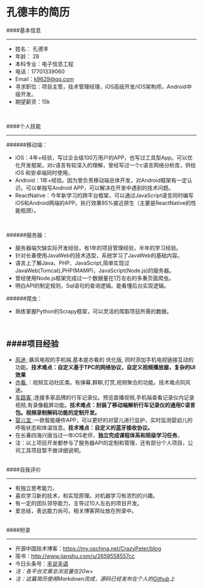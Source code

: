 # 孔德丰的简历

####基本信息

-------


* 姓名： 孔德丰
* 年龄： 28
* 本科专业：电子信息工程
* 电话：17701339060
* Email：k9629@qq.com
* 寻求职位：项目主管，技术管理经理，iOS高级开发/iOS架构师，Android中级开发。
* 期望薪资：15k
<br>

####个人技能

-------

######移动端：
* iOS：4年+经验，写过企业级100万用户的APP，也写过工具型App。可以优化开发框架。对c语言有较深入的理解，曾经写过一个c语言网络分析库，供给iOS 和安卓端同时使用。
* Android：1年+经验。因为曾负责移动端总体开发，对Android框架有一定认识。可以单独写Android APP，可以解决在开发中遇到的技术问题。
* ReactNative：今年新学习的跨平台框架，可以通过JavaScript语言同时编写iOS和Android两端的APP。执行效果85%接近原生（主要是ReactNative的性能瓶颈）。
<br>

######服务器：
* 服务器端欠缺实际开发经验，有1年的项目管理经验，半年的学习经验。
* 针对长春使用JavaWeb的技术选型，系统学习了JavaWeb的基础内容。
* 语言上了解Java、PHP、JavaScript,简单实现过JavaWeb(Tomcat),PHP(MAMP)，JavaScript(Node.js)的服务器。
* 曾经使用Node.js框架完成过一个数据量在1万左右的多重页面爬虫。
* 明白API的制定规则，Sql语句的查询逻辑。能看懂后台实现逻辑。

######爬虫：
* 熟练掌握Python的Scrapy框架，可以灵活的爬取项目所需的数据。

<br>

####项目经验
-------

* [ 风迷 ](http://www.fengmi.tv/):暴风电视的手机端,基本是亦看的  优化版, 同时添加手机电视链接互动的功能。**技术难点：自定义基于TPC的网络协议，自定义视频播放器，复杂的UI效果**
* [ 亦看 ](https://baike.baidu.com/item/%E4%BA%A6%E7%9C%8B/16850911?fr=aladdin)：视频互动社区类。有弹幕,群聊,打赏,视频聚合的功能。技术难点同风迷。
* [ 车路客 ](http://www.yxdown.com/iossoft/306558.html):连接多家品牌的行车记录仪。预览直播视频,手机端查看记录仪内记录视频,有录像截屏功能。**技术难点：封装了移动端解析行车记录仪的通用C语言包。视频录制解码功能的定制开发。**
* [ 婴儿宝 ](https://baike.baidu.com/item/%E5%A9%B4%E5%84%BF%E4%BF%9D/20303158?fr=aladdin):一款智能硬件APP，可以更好的对婴儿进行监护，实时监测婴幼儿的呼吸状态和体温信息。**技术难点：自定义的蓝牙接收协议。**
* 在长春四海兴唐当过一年iOS老师，**独立完成课程体系和班级学习任务**。
* 注：以上项目开发都参与了服务器API的定制和管理，还有部分个人项目，公司工具项目暂不做详细说明。

<br>
####自我评价

-------
* 有独立思考能力。
* 喜欢学习新的技术，和实现原理。对机器学习有浓烈的兴趣。
* 有一定的团队领导能力，主导过10人左右的项目开发。
* 爱总结，表达能力尚可。相关博客网址放在附录中。

<br>
####附录

-------
* 开源中国技术博客：https://my.oschina.net/CrazyPeter/blog
* 简书：http://www.jianshu.com/u/2659558557cc
* 今日头条号：[丰说丰语](http://m.toutiao.com/profile/56321594308/?&tt_from=mobile_qq&utm_source=mobile_qq&utm_medium=toutiao_ios&utm_campaign=client_share)
* *注：各平台文章总浏览量在20w+*
* *注：这篇简历使用Markdown完成，源码已经发布在个人的[Github](https://github.com/CrazyPeter/Who_I_AM)上*







